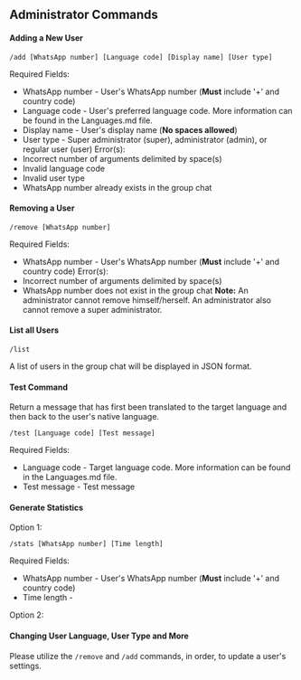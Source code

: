 ## Administrator Commands

#### Adding a New User
```
/add [WhatsApp number] [Language code] [Display name] [User type]
```
Required Fields:
- WhatsApp number - User's WhatsApp number (__Must__ include '+' and country code)
- Language code - User's preferred language code. More information can be found in the Languages.md file.
- Display name - User's display name (__No spaces allowed__)
- User type - Super administrator (super), administrator (admin), or regular user (user)
Error(s):
- Incorrect number of arguments delimited by space(s)
- Invalid language code
- Invalid user type
- WhatsApp number already exists in the group chat

#### Removing a User
```
/remove [WhatsApp number]
```
Required Fields:
- WhatsApp number - User's WhatsApp number (__Must__ include '+' and country code)
Error(s):
- Incorrect number of arguments delimited by space(s)
- WhatsApp number does not exist in the group chat
__Note:__ An administrator cannot remove himself/herself. An administrator also cannot remove a super administrator.

#### List all Users
```
/list
```
A list of users in the group chat will be displayed in JSON format.

#### Test Command
Return a message that has first been translated to the target language and then back to the user's native language.
```
/test [Language code] [Test message]
```
Required Fields:
- Language code - Target language code. More information can be found in the Languages.md file.
- Test message - Test message

#### Generate Statistics
Option 1:
```
/stats [WhatsApp number] [Time length]
```
Required Fields:
- WhatsApp number - User's WhatsApp number (__Must__ include '+' and country code)
- Time length - 

Option 2:

#### Changing User Language, User Type and More
Please utilize the `/remove` and `/add` commands, in order, to update a user's settings. 
